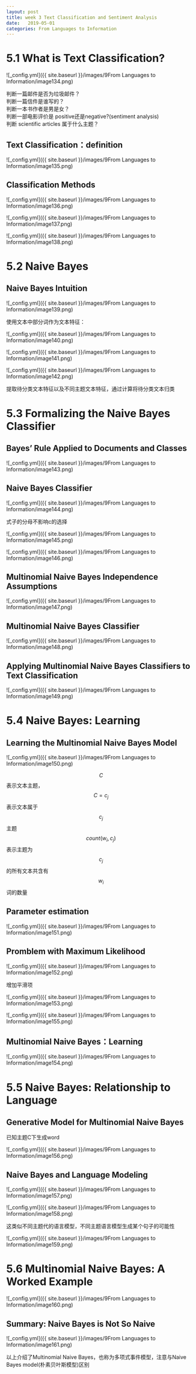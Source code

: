 ```yaml
---
layout: post
title: week 3 Text Classification and Sentiment Analysis
date:   2019-05-01
categories: From Languages to Information
---  
```


# 5.1 What is Text Classification?  

![_config.yml]({{ site.baseurl }}/images/9From Languages to Information/image134.png) 

判断一篇邮件是否为垃圾邮件？  
判断一篇信件是谁写的？   
判断一本书作者是男是女？  
判断一部电影评价是 positive还是negative?(sentiment analysis)  
判断 scientific articles 属于什么主题？  

## Text Classification：definition  

![_config.yml]({{ site.baseurl }}/images/9From Languages to Information/image135.png)  

## Classification Methods   

![_config.yml]({{ site.baseurl }}/images/9From Languages to Information/image136.png)  

![_config.yml]({{ site.baseurl }}/images/9From Languages to Information/image137.png)   

![_config.yml]({{ site.baseurl }}/images/9From Languages to Information/image138.png)  

# 5.2 Naive Bayes  

## Naive Bayes Intuition  

![_config.yml]({{ site.baseurl }}/images/9From Languages to Information/image139.png)  

使用文本中部分词作为文本特征：  

![_config.yml]({{ site.baseurl }}/images/9From Languages to Information/image140.png)  

![_config.yml]({{ site.baseurl }}/images/9From Languages to Information/image141.png)  

![_config.yml]({{ site.baseurl }}/images/9From Languages to Information/image142.png)  

提取待分类文本特征以及不同主题文本特征，通过计算将待分类文本归类  

# 5.3 Formalizing the Naive Bayes Classifier   

## Bayes’ Rule Applied to Documents and Classes  

![_config.yml]({{ site.baseurl }}/images/9From Languages to Information/image143.png)  


## Naive Bayes Classifier  

![_config.yml]({{ site.baseurl }}/images/9From Languages to Information/image144.png)  

式子的分母不影响c的选择  

![_config.yml]({{ site.baseurl }}/images/9From Languages to Information/image145.png)    

![_config.yml]({{ site.baseurl }}/images/9From Languages to Information/image146.png)  

## Multinomial Naive Bayes Independence Assumptions  

![_config.yml]({{ site.baseurl }}/images/9From Languages to Information/image147.png) 

## Multinomial Naive Bayes Classifier   

![_config.yml]({{ site.baseurl }}/images/9From Languages to Information/image148.png) 

##  Applying Multinomial Naive Bayes Classifiers to Text Classification  

![_config.yml]({{ site.baseurl }}/images/9From Languages to Information/image149.png) 

# 5.4 Naive Bayes: Learning  

## Learning the Multinomial Naive Bayes Model 

![_config.yml]({{ site.baseurl }}/images/9From Languages to Information/image150.png)   

$$C$$表示文本主题，$$C=c_{j}$$表示文本属于$$c_{j}$$主题    
$$count(w_{i},c_{j})$$表示主题为$$c_{j}$$的所有文本共含有$$w_{i}$$词的数量

## Parameter estimation  

![_config.yml]({{ site.baseurl }}/images/9From Languages to Information/image151.png)   

## Promblem with Maximum Likelihood  

![_config.yml]({{ site.baseurl }}/images/9From Languages to Information/image152.png)  

增加平滑项  

![_config.yml]({{ site.baseurl }}/images/9From Languages to Information/image153.png)  

![_config.yml]({{ site.baseurl }}/images/9From Languages to Information/image155.png)  

## Multinomial Naive Bayes：Learning  

![_config.yml]({{ site.baseurl }}/images/9From Languages to Information/image154.png)  

# 5.5 Naive Bayes: Relationship to Language   

## Generative Model for Multinomial Naive Bayes  

已知主题C下生成word  

![_config.yml]({{ site.baseurl }}/images/9From Languages to Information/image156.png) 

## Naive Bayes and Language Modeling  

![_config.yml]({{ site.baseurl }}/images/9From Languages to Information/image157.png)  

![_config.yml]({{ site.baseurl }}/images/9From Languages to Information/image158.png)  

这类似不同主题代的语言模型，不同主题语言模型生成某个句子的可能性

![_config.yml]({{ site.baseurl }}/images/9From Languages to Information/image159.png)  

# 5.6 Multinomial Naive Bayes: A Worked Example   

![_config.yml]({{ site.baseurl }}/images/9From Languages to Information/image160.png)   

## Summary: Naive Bayes is Not So Naive 

![_config.yml]({{ site.baseurl }}/images/9From Languages to Information/image161.png)   

以上介绍了Multinomial Naive Bayes，也称为多项式事件模型，注意与Naive Bayes model(朴素贝叶斯模型)区别   






